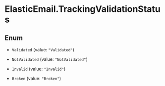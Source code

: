# ElasticEmail.TrackingValidationStatus

## Enum


* `Validated` (value: `"Validated"`)

* `NotValidated` (value: `"NotValidated"`)

* `Invalid` (value: `"Invalid"`)

* `Broken` (value: `"Broken"`)


